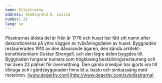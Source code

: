 ```yaml
---
name: Pilastrarna
address: Smedsgränd 8, Lovisa
number: 21
lang: se
---
```

Pilastrarnas äldsta del är från år 1776 och huset har fått sitt namn efter dekorationerna på yttre väggen av tvåvåningsdelen av huset. Byggnaden restaurerades 1910 av den dåvarande ägaren, den kända arkitekt-konsthistorikern Gustav Strengell, och den lägre delen byggdes till. Byggnaden fungerar numera som högklassig beställningsrestaurang och har även 23 platser för övernattning. Den gamla smedjan har gjorts om till ölstuga och i gårdsbyggnaden finns bl.a. bastu och simbassäng med motström. [www.degerby.com](http://www.degerby.com/sv/pilastrarna)